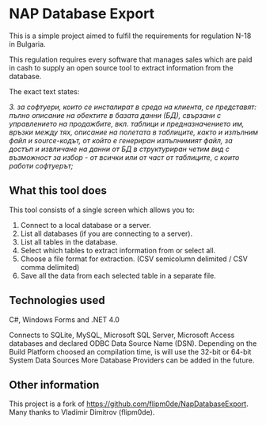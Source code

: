 # NAP Database Export
This is a simple project aimed to fulfil the requirements for regulation N-18 in Bulgaria.

This regulation requires every software that manages sales which are paid in cash to supply an open source tool to extract information from the database.

The exact text states:

_3. за софтуери, които се инсталират в среда на клиента, се представят: пълно описание на обектите в базата данни (БД), свързани с управлението на продажбите, вкл. таблици и предназначението им, връзки между тях, описание на полетата в таблиците, както и изпълним файл и source-кодът, от който е генериран изпълнимият файл, за достъп и извличане на данни от БД в структуриран четим вид с възможност за избор - от всички или от част от таблиците, с които работи софтуерът;_

## What this tool does

This tool consists of a single screen which allows you to:

1. Connect to a local database or a server.
2. List all databases (if you are connecting to a server).
3. List all tables in the database.
4. Select which tables to extract information from or select all.
5. Choose a file format for extraction. (CSV semicolumn delimited / CSV comma delimited)
6. Save all the data from each selected table in a separate file.

## Technologies used

C#, Windows Forms and .NET 4.0

Connects to SQLite, MySQL, Microsoft SQL Server, Microsoft Access databases and declared ODBC Data Source Name (DSN). 
Depending on the Build Platform choosed an compilation time, is will use the 32-bit or 64-bit System Data Sources
More Database Providers can be added in the future.

## Other information

This project is a fork of https://github.com/flipm0de/NapDatabaseExport.
Many thanks to Vladimir Dimitrov (flipm0de).




